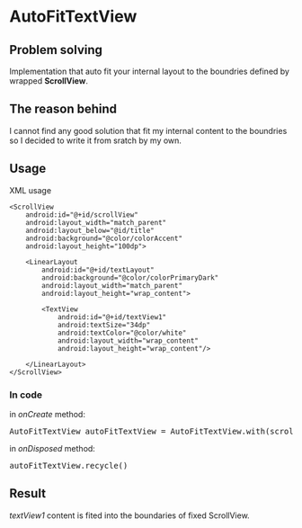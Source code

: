 # AutoFitTextView

## Problem solving
Implementation that auto fit your internal layout to the boundries defined by wrapped **ScrollView**.

## The reason behind
I cannot find any good solution that fit my internal content to the boundries so I decided to write it from sratch by my own.

## Usage
XML usage

	<ScrollView
        android:id="@+id/scrollView"
        android:layout_width="match_parent"
        android:layout_below="@id/title"
        android:background="@color/colorAccent"
        android:layout_height="100dp">

        <LinearLayout
            android:id="@+id/textLayout"
            android:background="@color/colorPrimaryDark"
            android:layout_width="match_parent"
            android:layout_height="wrap_content">

            <TextView
                android:id="@+id/textView1"
                android:textSize="34dp"
                android:textColor="@color/white"
                android:layout_width="wrap_content"
                android:layout_height="wrap_content"/>

        </LinearLayout>
    </ScrollView>
	
### In code

in *onCreate* method:
<pre>AutoFitTextView autoFitTextView = AutoFitTextView.with(scrollView, textLayout);</pre>

in *onDisposed* method:
<pre>autoFitTextView.recycle()</pre>

## Result
*textView1* content is fited into the boundaries of fixed ScrollView.







